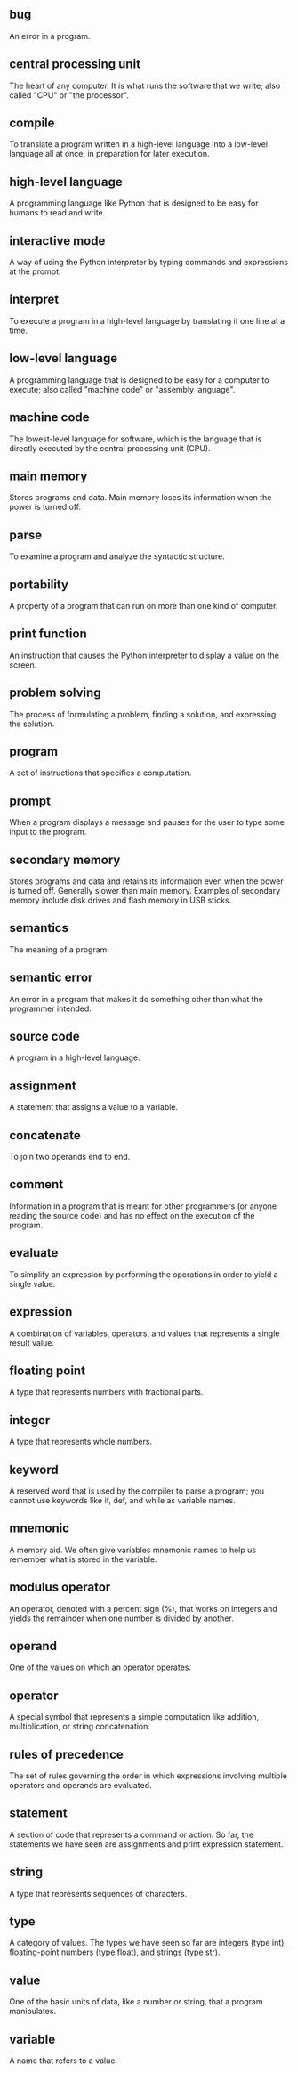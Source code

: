 ## bug
An error in a program.

## central processing unit
The heart of any computer. It is what runs the software that we write; also called "CPU" or "the processor".

## compile
To translate a program written in a high-level language into a low-level language all at once, in preparation for later execution.

## high-level language
A programming language like Python that is designed to be easy for humans to read and write.

## interactive mode
A way of using the Python interpreter by typing commands and expressions at the prompt.

## interpret
To execute a program in a high-level language by translating it one line at a time.

## low-level language
A programming language that is designed to be easy for a computer to execute; also called "machine code" or "assembly language".

## machine code
The lowest-level language for software, which is the language that is directly executed by the central processing unit (CPU).

## main memory
Stores programs and data. Main memory loses its information when the power is turned off.

## parse
To examine a program and analyze the syntactic structure.

## portability
A property of a program that can run on more than one kind of computer.

## print function
An instruction that causes the Python interpreter to display a value on the screen.

## problem solving
The process of formulating a problem, finding a solution, and expressing the solution.

## program
A set of instructions that specifies a computation.

## prompt
When a program displays a message and pauses for the user to type some input to the program.

## secondary memory
Stores programs and data and retains its information even when the power is turned off. Generally slower than main memory. Examples of secondary memory include disk drives and flash memory in USB sticks.

## semantics
The meaning of a program.

## semantic error
An error in a program that makes it do something other than what the programmer intended.

## source code
A program in a high-level language.

## assignment
A statement that assigns a value to a variable.

## concatenate
To join two operands end to end.

## comment
Information in a program that is meant for other programmers (or anyone reading the source code) and has no effect on the execution of the program.

## evaluate
To simplify an expression by performing the operations in order to yield a single value.

## expression
A combination of variables, operators, and values that represents a single result value.

## floating point
A type that represents numbers with fractional parts.

## integer
A type that represents whole numbers.

## keyword
A reserved word that is used by the compiler to parse a program; you cannot use keywords like if, def, and while as variable names.

## mnemonic
A memory aid. We often give variables mnemonic names to help us remember what is stored in the variable.

## modulus operator
An operator, denoted with a percent sign (%), that works on integers and yields the remainder when one number is divided by another.

## operand
One of the values on which an operator operates.

## operator
A special symbol that represents a simple computation like addition, multiplication, or string concatenation.

## rules of precedence
The set of rules governing the order in which expressions involving multiple operators and operands are evaluated.

## statement
A section of code that represents a command or action. So far, the statements we have seen are assignments and print expression statement.

## string
A type that represents sequences of characters.

## type
A category of values. The types we have seen so far are integers (type int), floating-point numbers (type float), and strings (type str).

## value
One of the basic units of data, like a number or string, that a program manipulates.

## variable
A name that refers to a value.